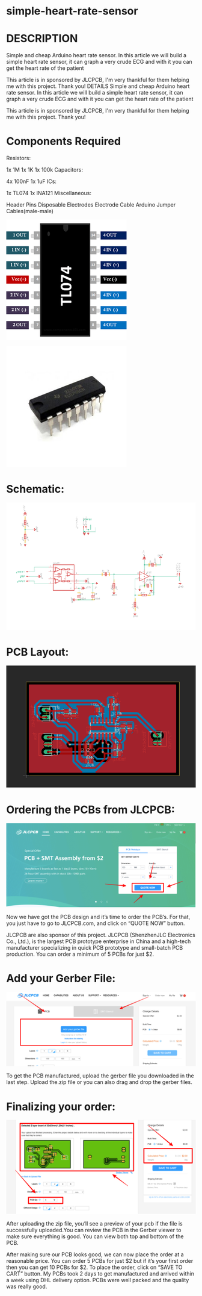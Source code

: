 # simple-heart-rate-sensor

# DESCRIPTION
  Simple and cheap Arduino heart rate sensor. In this article we will build a simple heart rate sensor, it can graph a very crude ECG and with it you can get the heart rate of the patient

This article is in sponsored by JLCPCB, I'm very thankful for them helping me with this project. Thank you!
DETAILS
Simple and cheap Arduino heart rate sensor. In this article we will build a simple heart rate sensor, it can graph a very crude ECG and with it you can get the heart rate of the patient

This article is in sponsored by JLCPCB, I'm very thankful for them helping me with this project. Thank you!

# Components Required

  Resistors:

1x 1M
1x 1K
1x 100k
    Capacitors:

4x 100nF
1x 1uF
    ICs:

1x TL074
1x INA121
    Miscellaneous:

Header Pins
Disposable Electrodes
Electrode Cable
Arduino
Jumper Cables(male-male)

![Alt text](FY9B3A5KEMTMFZT.png?raw=true "")

![Alt text](FI326ZVKEMTMFTS.jpg?raw=true "")



# Schematic:
![Alt text](3957471599491497762.png?raw=true "")

# PCB Layout:
![Alt text](963171599491513183.png?raw=true "")


# Ordering the PCBs from JLCPCB:
![Alt text](5329001599491850092.png?raw=true "")

Now we have got the PCB design and it’s time to order the PCB’s. For that, you just have to go to JLCPCB.com, and click on “QUOTE NOW” button.

JLCPCB are also sponsor of this project. JLCPCB (ShenzhenJLC Electronics Co., Ltd.), is the largest PCB prototype enterprise in China and a high-tech manufacturer specializing in quick PCB prototype and small-batch PCB production. You can order a minimum of 5 PCBs for just $2.

# Add your Gerber File:
![Alt text](8817311599491890388.png?raw=true "")

To get the PCB manufactured, upload the gerber file you downloaded in the last step. Upload the.zip file or you can also drag and drop the gerber files.

# Finalizing your order:
![Alt text](4234331599491933018.png?raw=true "")


After uploading the zip file, you’ll see a preview of your pcb if the file is successfully uploaded.You can review the PCB in the Gerber viewer to make sure everything is good. You can view both top and bottom of the PCB.

After making sure our PCB looks good, we can now place the order at a reasonable price. You can order 5 PCBs for just $2 but if it’s your first order then you can get 10 PCBs for $2. To place the order, click on “SAVE TO CART” button. My PCBs took 2 days to get manufactured and arrived within a week using DHL delivery option. PCBs were well packed and the quality was really good.
